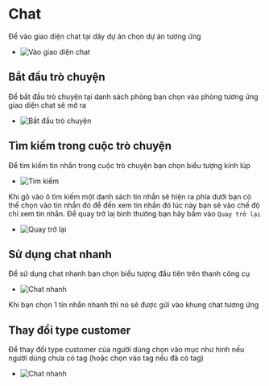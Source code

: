 # Chat

Để vào giao diện chat tại dãy dự án chọn dự án tương ứng

- ![Vào giao diện chat](https://i.ibb.co/gvgHWrb/image.png)

## Bắt đầu trò chuyện

Để bắt đầu trò chuyện tại danh sách phòng bạn chọn vào phòng tương ứng giao diện chat sẽ mở ra

- ![Bắt đầu trò chuyện](https://i.ibb.co/JcGJr4t/image.png)

## Tìm kiếm trong cuộc trò chuyện

Để tìm kiếm tin nhắn trong cuộc trò chuyện bạn chọn biểu tượng kính lúp

- ![Tìm kiếm](https://i.ibb.co/qFZDSm5/image.png)

Khi gõ vào ô tìm kiếm một danh sách tin nhắn sẽ hiện ra phía dưới bạn có thể chọn vào tin nhắn đó để đến xem tin nhắn đó lúc này bạn sẽ vào chế độ chỉ xem tin nhắn.
Để quay trở laị bình thường bạn hãy bấm vào `Quay trở lại`

- ![Quay trở lại](https://i.ibb.co/qjKMTqy/image.png)

## Sử dụng chat nhanh

Để sử dụng chat nhanh bạn chọn biểu tượng đầu tiên trên thanh công cụ

- ![Chat nhanh](https://i.ibb.co/bQSwpcq/image.png)

Khi bạn chọn 1 tin nhắn nhanh thì nó sẽ được gửi vào khung chat tương ứng

## Thay đổi type customer

Để thay đổi type customer của người dùng chọn vào mục như hình nếu người dùng chưa có tag (hoặc chọn vào tag nếu đã có tag)

- ![Chat nhanh](https://i.ibb.co/zxpnscP/image.png)
